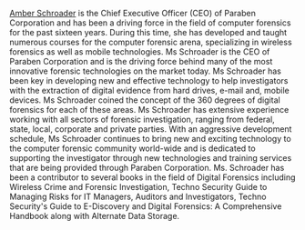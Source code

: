 [Amber Schroader](Amber_Schroader "wikilink") is the Chief Executive
Officer (CEO) of Paraben Corporation and has been a driving force in the
field of computer forensics for the past sixteen years. During this
time, she has developed and taught numerous courses for the computer
forensic arena, specializing in wireless forensics as well as mobile
technologies. Ms Schroader is the CEO of Paraben Corporation and is the
driving force behind many of the most innovative forensic technologies
on the market today. Ms Schroader has been key in developing new and
effective technology to help investigators with the extraction of
digital evidence from hard drives, e-mail and, mobile devices. Ms
Schroader coined the concept of the 360 degrees of digital forensics for
each of these areas. Ms Schroader has extensive experience working with
all sectors of forensic investigation, ranging from federal, state,
local, corporate and private parties. With an aggressive development
schedule, Ms Schroader continues to bring new and exciting technology to
the computer forensic community world-wide and is dedicated to
supporting the investigator through new technologies and training
services that are being provided through Paraben Corporation. Ms.
Schroader has been a contributor to several books in the field of
Digital Forensics including Wireless Crime and Forensic Investigation,
Techno Security Guide to Managing Risks for IT Managers, Auditors and
Investigators, Techno Security's Guide to E-Discovery and Digital
Forensics: A Comprehensive Handbook along with Alternate Data Storage.